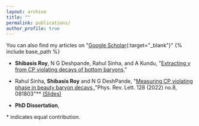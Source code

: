 ```yaml
---
layout: archive
title: ""
permalink: publications/
author_profile: true
---
```


You can also find my articles on "[Google Scholar](https://scholar.google.com/citations?user=xHRP7lkAAAAJ&hl=en){:target="_blank"}"
{% include base_path %}

- **Shibasis Roy**, N G Deshpande, Rahul Sinha, and A Kundu,
"[Extracting γ from CP violating decays of bottom baryons,](https://inspirehep.net/literature/2638625)"

- Rahul Sinha, **Shibasis Roy** and N G DeshPande,
"[Measuring CP violating phase in beauty baryon decays,]([https://drive.google.com/file/d/1JV_0ALmFSrrhISKcWs3LivvcG_ADiYnR/view?usp=sharing](https://inspirehep.net/literature/1925486)),"Phys. Rev. Lett. 128 (2022) no.8, 081803"** [(Slides)](https://drive.google.com/file/giveslideslink)


- **PhD Dissertation**, 


\* indicates equal contribution.
